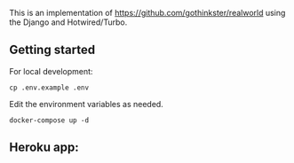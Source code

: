 This is an implementation of https://github.com/gothinkster/realworld using the Django and Hotwired/Turbo.

## Getting started

For local development:

    cp .env.example .env

Edit the environment variables as needed.

    docker-compose up -d

## Heroku app:
